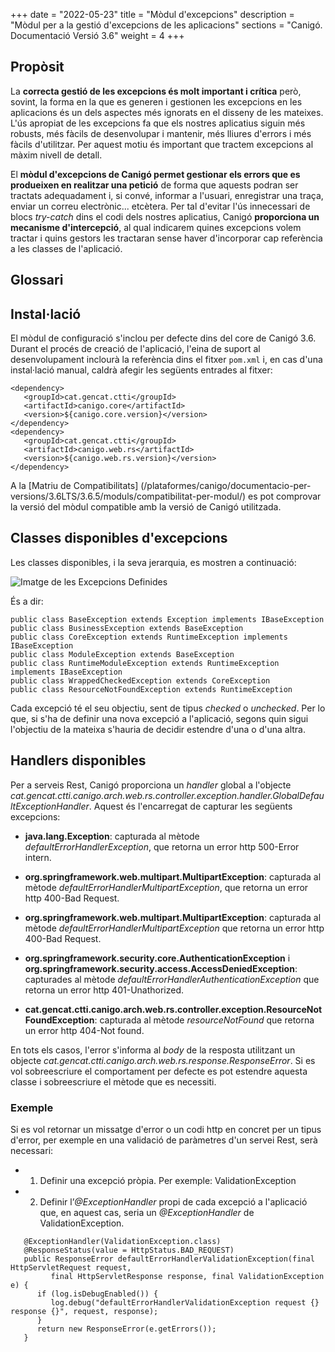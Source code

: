 +++
date        = "2022-05-23"
title       = "Mòdul d'excepcions"
description = "Mòdul per a la gestió d'excepcions de les aplicacions"
sections    = "Canigó. Documentació Versió 3.6"
weight      = 4
+++

## Propòsit

La **correcta gestió de les excepcions és molt important i crítica** però, sovint, la forma en la que es generen i gestionen les excepcions en les aplicacions
és un dels aspectes més ignorats en el disseny de les mateixes. L'ús apropiat de les excepcions fa que els nostres aplicatius siguin més robusts, més fàcils de
desenvolupar i mantenir, més lliures d'errors i més fàcils d'utilitzar. Per aquest motiu és important que tractem excepcions al màxim nivell de detall.

El **mòdul d'excepcions de Canigó permet gestionar els errors que es produeixen en realitzar una petició** de forma que aquests podran ser tractats adequadament i, si convé,
informar a l'usuari, enregistrar una traça, enviar un correu electrònic... etcètera. Per tal d'evitar l'ús innecessari de blocs *try-catch* dins el codi dels nostres
aplicatius, Canigó **proporciona un mecanisme d'intercepció**, al qual indicarem quines excepcions volem tractar i quins gestors les tractaran sense haver d'incorporar
cap referència a les classes de l'aplicació.

## Glossari

## Instal·lació

El mòdul de configuració s'inclou per defecte dins del core de Canigó 3.6.
Durant el procés de creació de l'aplicació, l'eina de suport al desenvolupament inclourà la referència dins el fitxer `pom.xml` i, en cas d'una instal·lació manual,
caldrà afegir les següents entrades al fitxer:

```
<dependency>
   <groupId>cat.gencat.ctti</groupId>
   <artifactId>canigo.core</artifactId>
   <version>${canigo.core.version}</version>
</dependency>
<dependency>
   <groupId>cat.gencat.ctti</groupId>
   <artifactId>canigo.web.rs</artifactId>
   <version>${canigo.web.rs.version}</version>
</dependency>
```

A la [Matriu de Compatibilitats] (/plataformes/canigo/documentacio-per-versions/3.6LTS/3.6.5/moduls/compatibilitat-per-modul/) es pot comprovar la versió del mòdul compatible amb la versió de Canigó utilitzada.

## Classes disponibles d'excepcions

Les classes disponibles, i la seva jerarquia, es mostren a continuació:

![Imatge de les Excepcions Definides](/related/canigo/documentacio/modul-excepcions/jerarquia_exception.png)

És a dir:
```
public class BaseException extends Exception implements IBaseException
public class BusinessException extends BaseException
public class CoreException extends RuntimeException implements IBaseException
public class ModuleException extends BaseException
public class RuntimeModuleException extends RuntimeException implements IBaseException
public class WrappedCheckedException extends CoreException
public class ResourceNotFoundException extends RuntimeException
```

Cada excepció té el seu objectiu, sent de tipus *checked* o *unchecked*. Per lo que, si s'ha de definir una nova excepció a l'aplicació,
segons quin sigui l'objectiu de la mateixa s'hauria de decidir estendre d'una o d'una altra.

## Handlers disponibles

Per a serveis Rest, Canigó proporciona un *handler* global a l'objecte *cat.gencat.ctti.canigo.arch.web.rs.controller.exception.handler.GlobalDefaultExceptionHandler*.
Aquest és l'encarregat de capturar les següents excepcions:

- **java.lang.Exception**: capturada al mètode *defaultErrorHandlerException*, que retorna un error http 500-Error intern.

- **org.springframework.web.multipart.MultipartException**: capturada al mètode *defaultErrorHandlerMultipartException*, que retorna un
error http 400-Bad Request.

- **org.springframework.web.multipart.MultipartException**: capturada al mètode *defaultErrorHandlerMultipartException* que retorna un
error http 400-Bad Request.

- **org.springframework.security.core.AuthenticationException** i **org.springframework.security.access.AccessDeniedException**: capturades
al mètode *defaultErrorHandlerAuthenticationException* que retorna un error http 401-Unathorized.

- **cat.gencat.ctti.canigo.arch.web.rs.controller.exception.ResourceNotFoundException**: capturada al mètode *resourceNotFound* que retorna un
error http 404-Not found.

En tots els casos, l'error s'informa al *body* de la resposta utilitzant un objecte *cat.gencat.ctti.canigo.arch.web.rs.response.ResponseError*.
Si es vol sobreescriure el comportament per defecte es pot estendre aquesta classe i sobreescriure el mètode que es necessiti.

### Exemple

Si es vol retornar un missatge d'error o un codi http en concret per un tipus d'error, per exemple en una validació de paràmetres d'un servei Rest,
serà necessari:

- 1. Definir una excepció pròpia. Per exemple: ValidationException
- 2. Definir l’*@ExceptionHandler* propi de cada excepció a l'aplicació que, en aquest cas, seria un *@ExceptionHandler* de ValidationException.

```
   @ExceptionHandler(ValidationException.class)
   @ResponseStatus(value = HttpStatus.BAD_REQUEST)
   public ResponseError defaultErrorHandlerValidationException(final HttpServletRequest request,
         final HttpServletResponse response, final ValidationException e) {
      if (log.isDebugEnabled()) {
         log.debug("defaultErrorHandlerValidationException request {} response {}", request, response);
      }
      return new ResponseError(e.getErrors());
   }
```
